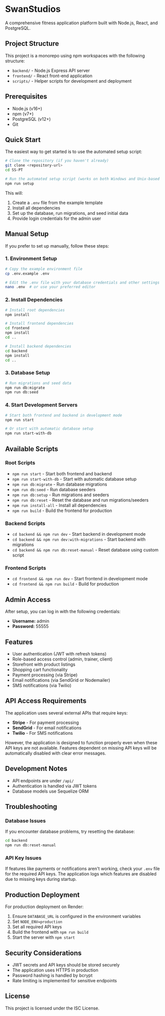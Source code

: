 # SwanStudios

A comprehensive fitness application platform built with Node.js, React, and PostgreSQL.

## Project Structure

This project is a monorepo using npm workspaces with the following structure:

- `backend/` - Node.js Express API server
- `frontend/` - React front-end application
- `scripts/` - Helper scripts for development and deployment

## Prerequisites

- Node.js (v16+)
- npm (v7+)
- PostgreSQL (v12+)
- Git

## Quick Start

The easiest way to get started is to use the automated setup script:

```bash
# Clone the repository (if you haven't already)
git clone <repository-url>
cd SS-PT

# Run the automated setup script (works on both Windows and Unix-based systems)
npm run setup
```

This will:
1. Create a `.env` file from the example template
2. Install all dependencies
3. Set up the database, run migrations, and seed initial data
4. Provide login credentials for the admin user

## Manual Setup

If you prefer to set up manually, follow these steps:

### 1. Environment Setup

```bash
# Copy the example environment file
cp .env.example .env

# Edit the .env file with your database credentials and other settings
nano .env  # or use your preferred editor
```

### 2. Install Dependencies

```bash
# Install root dependencies
npm install

# Install frontend dependencies
cd frontend
npm install
cd ..

# Install backend dependencies
cd backend
npm install
cd ..
```

### 3. Database Setup

```bash
# Run migrations and seed data
npm run db:migrate
npm run db:seed
```

### 4. Start Development Servers

```bash
# Start both frontend and backend in development mode
npm run start

# Or start with automatic database setup
npm run start-with-db
```

## Available Scripts

### Root Scripts

- `npm run start` - Start both frontend and backend
- `npm run start-with-db` - Start with automatic database setup
- `npm run db:migrate` - Run database migrations
- `npm run db:seed` - Run database seeders
- `npm run db:setup` - Run migrations and seeders
- `npm run db:reset` - Reset the database and run migrations/seeders
- `npm run install-all` - Install all dependencies
- `npm run build` - Build the frontend for production

### Backend Scripts

- `cd backend && npm run dev` - Start backend in development mode
- `cd backend && npm run dev:with-migrations` - Start backend with migrations
- `cd backend && npm run db:reset-manual` - Reset database using custom script

### Frontend Scripts

- `cd frontend && npm run dev` - Start frontend in development mode
- `cd frontend && npm run build` - Build for production

## Admin Access

After setup, you can log in with the following credentials:

- **Username:** admin
- **Password:** 55555

## Features

- User authentication (JWT with refresh tokens)
- Role-based access control (admin, trainer, client)
- Storefront with product listings
- Shopping cart functionality
- Payment processing (via Stripe)
- Email notifications (via SendGrid or Nodemailer)
- SMS notifications (via Twilio)

## API Access Requirements

The application uses several external APIs that require keys:

- **Stripe** - For payment processing
- **SendGrid** - For email notifications
- **Twilio** - For SMS notifications

However, the application is designed to function properly even when these API keys are not available. Features dependent on missing API keys will be automatically disabled with clear error messages.

## Development Notes

- API endpoints are under `/api/`
- Authentication is handled via JWT tokens
- Database models use Sequelize ORM

## Troubleshooting

### Database Issues

If you encounter database problems, try resetting the database:

```bash
cd backend
npm run db:reset-manual
```

### API Key Issues

If features like payments or notifications aren't working, check your `.env` file for the required API keys. The application logs which features are disabled due to missing keys during startup.

## Production Deployment

For production deployment on Render:

1. Ensure `DATABASE_URL` is configured in the environment variables
2. Set `NODE_ENV=production`
3. Set all required API keys
4. Build the frontend with `npm run build`
5. Start the server with `npm start`

## Security Considerations

- JWT secrets and API keys should be stored securely
- The application uses HTTPS in production
- Password hashing is handled by bcrypt
- Rate limiting is implemented for sensitive endpoints

## License

This project is licensed under the ISC License.
